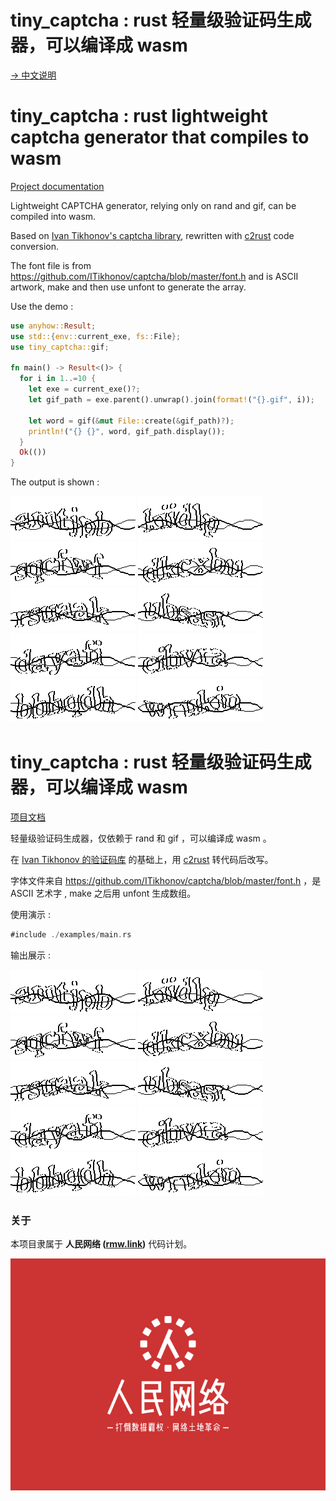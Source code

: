 # tiny_captcha : rust 轻量级验证码生成器，可以编译成 wasm

[→ 中文说明](#cn)

# tiny_captcha : rust lightweight captcha generator that compiles to wasm

[Project documentation](https://docs.rs/tiny_captcha)

Lightweight CAPTCHA generator, relying only on rand and gif, can be compiled into wasm.

Based on [Ivan Tikhonov's captcha library](http://brokestream.com/captcha.html), rewritten with [c2rust](https://c2rust.com) code conversion.

The font file is from https://github.com/ITikhonov/captcha/blob/master/font.h and is ASCII artwork, make and then use unfont to generate the array.

Use the demo :

```rust
use anyhow::Result;
use std::{env::current_exe, fs::File};
use tiny_captcha::gif;

fn main() -> Result<()> {
  for i in 1..=10 {
    let exe = current_exe()?;
    let gif_path = exe.parent().unwrap().join(format!("{}.gif", i));

    let word = gif(&mut File::create(&gif_path)?);
    println!("{} {}", word, gif_path.display());
  }
  Ok(())
}
```

The output is shown :

![](./gif/1.gif) ![](./gif/2.gif) ![](./gif/3.gif) ![](./gif/4.gif) ![](./gif/5.gif) ![](./gif/6.gif) ![](./gif/7.gif) ![](./gif/8.gif) ![](./gif/9.gif) ![](./gif/10.gif)

<b id=cn></b>

# tiny_captcha : rust 轻量级验证码生成器，可以编译成 wasm

[项目文档](https://docs.rs/tiny_captcha)

轻量级验证码生成器，仅依赖于 rand 和 gif ，可以编译成 wasm 。

在 [Ivan Tikhonov 的验证码库](http://brokestream.com/captcha.html) 的基础上，用 [c2rust](https://c2rust.com) 转代码后改写。

字体文件来自 https://github.com/ITikhonov/captcha/blob/master/font.h ，是 ASCII 艺术字 , make 之后用 unfont 生成数组。

使用演示 :

```rust
#include ./examples/main.rs
```

输出展示 :

![](./gif/1.gif) ![](./gif/2.gif) ![](./gif/3.gif) ![](./gif/4.gif) ![](./gif/5.gif) ![](./gif/6.gif) ![](./gif/7.gif) ![](./gif/8.gif) ![](./gif/9.gif) ![](./gif/10.gif)

### 关于

本项目隶属于 **人民网络 ([rmw.link](//rmw.link))** 代码计划。

![人民网络](https://raw.githubusercontent.com/rmw-link/logo/master/rmw.red.bg.svg)
